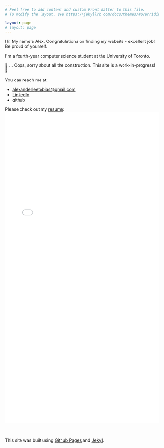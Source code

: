 ```yaml
---
# Feel free to add content and custom Front Matter to this file.
# To modify the layout, see https://jekyllrb.com/docs/themes/#overriding-theme-defaults

layout: page
# layout: page
---
```

Hi! My name's Alex. Congratulations on finding my website - excellent job! Be proud of yourself.

I'm a fourth-year computer science student at the University of Toronto.

🚧 ... Oops, sorry about all the construction. This site is a work-in-progress! 🚧

You can reach me at:

- alexanderleetobias@gmail.com
- [LinkedIn](https://www.linkedin.com/in/alextobias/)
- [github](https://github.com/alextobias)

Please check out my [resume](/resume):
<embed src="/assets/alextobias_resume.pdf" width="100%" height="1020px" type="application/pdf">

<br><br>
This site was built using [Github Pages](https://docs.github.com/en/pages) and [Jekyll](https://jekyllrb.com/).